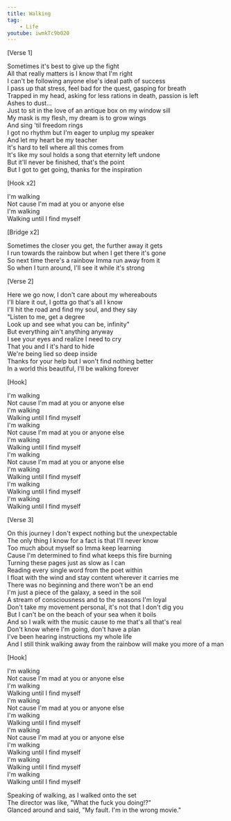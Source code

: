 ```yaml
---
title: Walking
tag:
    - Life
youtube: iwmkTc9b020
---
```


[Verse 1]

Sometimes it's best to give up the fight  
All that really matters is I know that I'm right  
I can't be following anyone else's ideal path of success  
I pass up that stress, feel bad for the quest, gasping for breath  
Trapped in my head, asking for less rations in death, passion is left  
Ashes to dust...  
Just to sit in the love of an antique box on my window sill  
My mask is my flesh, my dream is to grow wings  
And sing 'til freedom rings  
I got no rhythm but I'm eager to unplug my speaker  
And let my heart be my teacher  
It's hard to tell where all this comes from  
It's like my soul holds a song that eternity left undone  
But it'll never be finished, that's the point  
But I got to get going, thanks for the inspiration


[Hook x2]

I'm walking  
Not cause I'm mad at you or anyone else  
I'm walking  
Walking until I find myself


[Bridge x2]

Sometimes the closer you get, the further away it gets  
I run towards the rainbow but when I get there it's gone  
So next time there's a rainbow Imma run away from it  
So when I turn around, I'll see it while it's strong


[Verse 2]

Here we go now, I don't care about my whereabouts  
I'll blare it out, I gotta go that's all I know  
I'll hit the road and find my soul, and they say  
"Listen to me, get a degree  
Look up and see what you can be, infinity"  
But everything ain't anything anyway  
I see your eyes and realize I need to cry  
That you and I it's hard to hide  
We're being lied so deep inside  
Thanks for your help but I won't find nothing better  
In a world this beautiful, I'll be walking forever


[Hook]

I'm walking  
Not cause I'm mad at you or anyone else  
I'm walking  
Walking until I find myself  
I'm walking  
Not cause I'm mad at you or anyone else  
I'm walking  
Walking until I find myself  
I'm walking  
Not cause I'm mad at you or anyone else  
I'm walking  
Walking until I find myself  
I'm walking  
Walking until I find myself  
I'm walking  
Walking until I find myself  


[Verse 3]

On this journey I don't expect nothing but the unexpectable  
The only thing I know for a fact is that I'll never know  
Too much about myself so Imma keep learning  
Cause I'm determined to find what keeps this fire burning  
Turning these pages just as slow as I can  
Reading every single word from the poet within  
I float with the wind and stay content wherever it carries me  
There was no beginning and there won't be an end  
I'm just a piece of the galaxy, a seed in the soil  
A stream of consciousness and to the seasons I'm loyal  
Don't take my movement personal, it's not that I don't dig you  
But I can't be on the beach of your sea when it boils  
And so I walk with the music cause to me that's all that's real  
Don't know where I'm going, don't have a plan  
I've been hearing instructions my whole life  
And I still think walking away from the rainbow will make you more of a man  


[Hook]

I'm walking  
Not cause I'm mad at you or anyone else  
I'm walking  
Walking until I find myself  
I'm walking  
Not cause I'm mad at you or anyone else  
I'm walking  
Walking until I find myself  
I'm walking  
Not cause I'm mad at you or anyone else  
I'm walking  
Walking until I find myself  
I'm walking  
Walking until I find myself  
I'm walking  
Walking until I find myself  


Speaking of walking, as I walked onto the set  
The director was like, "What the fuck you doing!?"  
Glanced around and said, "My fault. I'm in the wrong movie."  
